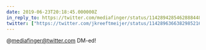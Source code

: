 ```yaml
---
date: 2019-06-23T20:18:45.000000Z
in_reply_to: https://twitter.com/mediafinger/status/1142894285462888448
twitter: ["https://twitter.com/jkreeftmeijer/status/1142896366382985216"]
---
```

@mediafinger@twitter.com DM-ed!
